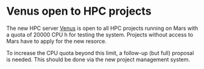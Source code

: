 # Venus open to HPC projects

The new HPC server [Venus](SystemVenus) is open to all HPC projects
running on Mars with a quota of 20000 CPU h for testing the system.
Projects without access to Mars have to apply for the new resorce.

To increase the CPU quota beyond this limit, a follow-up (but full)
proposal is needed. This should be done via the new project management
system.
